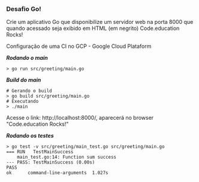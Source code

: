 ### Desafio Go!

Crie um aplicativo Go que disponibilize um servidor web na porta 8000 que quando acessado seja exibido em HTML (em negrito) Code.education Rocks!

Configuração de uma CI no GCP - Google Cloud Plataform

***Rodando o main***
```
> go run src/greeting/main.go
```

***Build do main***
```
# Gerando o build
> go build src/greeting/main.go
# Executando
> ./main
```

Acesse o link: http://localhost:8000/, aparecerá no browser "Code.education Rocks!"

***Rodando os testes***
```
> go test -v src/greeting/main_test.go src/greeting/main.go
=== RUN   TestMainSuccess
    main_test.go:14: Function sum success
--- PASS: TestMainSuccess (0.00s)
PASS
ok  	command-line-arguments	1.027s
``` 